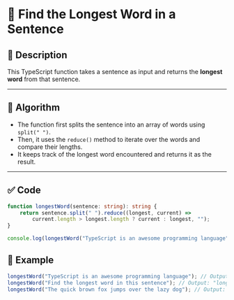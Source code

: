 # 📘 Find the Longest Word in a Sentence

## 🧮 Description
This TypeScript function takes a sentence as input and returns the **longest word** from that sentence.

---

## 📐 Algorithm

- The function first splits the sentence into an array of words using `split(" ")`.
- Then, it uses the `reduce()` method to iterate over the words and compare their lengths.
- It keeps track of the longest word encountered and returns it as the result.

---

## ✅ Code

```typescript
function longestWord(sentence: string): string {
    return sentence.split(" ").reduce((longest, current) => 
        current.length > longest.length ? current : longest, "");
}

console.log(longestWord("TypeScript is an awesome programming language")); // Output: "programming"
```
## 🧪 Example
```typescript
longestWord("TypeScript is an awesome programming language"); // Output: "programming"
longestWord("Find the longest word in this sentence"); // Output: "longest"
longestWord("The quick brown fox jumps over the lazy dog"); // Output: "jumps"
```
